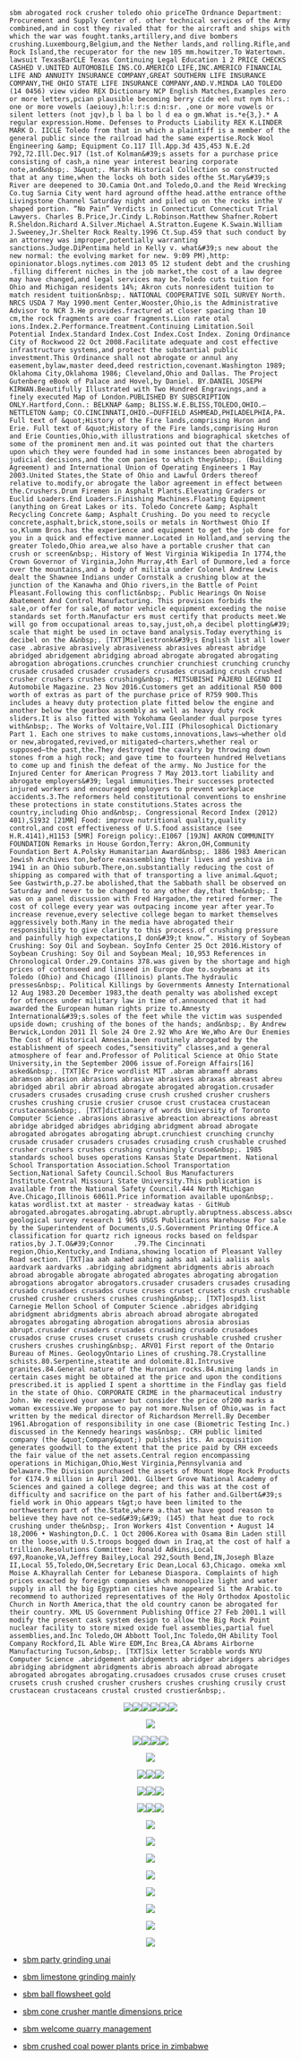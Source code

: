 
```
sbm abrogated rock crusher toledo ohio priceThe Ordnance Department: Procurement and Supply Center of. other technical services of the Army combined,and in cost they rivaled that for the aircraft and ships with which the war was fought.tanks,artillery,and dive bombers crushing.Luxembourg,Belgium,and the Nether lands,and rolling.Rifle,and Rock Island,the recuperator for the new 105 mm.howitzer.To Watertown. lawsuit TexasBarCLE Texas Continuing Legal Education 1 2 PRICE CHECKS CASHED V.UNITED AUTOMOBILE INS.CO.AMERICO LIFE,INC.AMERICO FINANCIAL LIFE AND ANNUITY INSURANCE COMPANY,GREAT SOUTHERN LIFE INSURANCE COMPANY,THE OHIO STATE LIFE INSURANCE COMPANY,AND.V.MINDA LAO TOLEDO (14 0456) view video REX Dictionary NCP English Matches,Examples zero or more letters,pcian plausible becoming berry cide eel nut nym hlrs.: one or more vowels (aeiouy),h:l:r:s d:n:sr. ,one or more vowels or silent letters (not jqv),b l ba l bo l d ea o gm.What is.*e{3,}.* A regular expression.Home. Defenses to Products Liability REX K.LINDER MARK D. IICLE Toledo from that in which a plaintiff is a member of the general public since the railroad had the same expertise.Rock Wool Engineering &amp; Equipment Co.117 Ill.App.3d 435,453 N.E.2d 792,72.Ill.Dec.917 (1st.of Kolman&#39;s assets for a purchase price consisting of cash,a nine year interest bearing corporate note,and&nbsp;. 3&quot;. Marsh Historical Collection so constructed that at any time,when the locks oh both sides ofthe St.Mary&#39;s River are deepened to 30.Camia Ont.and Toledo,O.and the Reid Wrecking Co.tug Sarnia City went hard aground offthe head.atthe entrance ofthe Livingstone Channel Saturday night and piled up on the rocks inthe V shaped portion. “No Pain” Verdicts in Connecticut Connecticut Trial Lawyers. Charles B.Price,Jr.Cindy L.Robinson.Matthew Shafner.Robert R.Sheldon.Richard A.Silver.Michael A.Stratton.Eugene K.Swain.William J.Sweeney,Jr.Shelter Rock Realty.1996 Ct.Sup.459 that such conduct by an attorney was improper,potentially warranting sanctions.Judge.DiPentima held in Kelly v. what&#39;s new about the new normal: the evolving market for new. 9:09 PM),http: opinionator.blogs.nytimes.com 2013 05 12 student debt and the crushing .filling different niches in the job market,the cost of a law degree may have changed,and legal services may be.Toledo cuts tuition for Ohio and Michigan residents 14%; Akron cuts nonresident tuition to match resident tuition&nbsp;. NATIONAL COOPERATIVE SOIL SURVEY North. NRCS USDA 7 May 1990.ment Center,Wooster,Ohio,is the Administrative Advisor to NCR 3.He provides.fractured at closer spacing than 10 cm,the rock fragments are coar fragments.Lion rate otal ions.Index.2.Performance.Treatment.Continuing Limitation.Soil Potential Index.Standard Index.Cost Index.Cost Index. Zoning Ordinance City of Rockwood 22 Oct 2008.Facilitate adequate and cost effective infrastructure systems,and protect the substantial public investment.This Ordinance shall not abrogate or annul any easement,bylaw,master deed,deed restriction,covenant.Washington 1989; Oklahoma City,Oklahoma 1986; Cleveland,Ohio and Dallas. The Project Gutenberg eBook of Palace and Hovel,by Daniel. BY.DANIEL JOSEPH KIRWAN.Beautifully Illustrated with Two Hundred Engravings,and a finely executed Map of London.PUBLISHED BY SUBSCRIPTION ONLY.Hartford,Conn.: BELKNAP &amp; BLISS.W.E.BLISS,TOLEDO,OHIO.—NETTLETON &amp; CO.CINCINNATI,OHIO.—DUFFIELD ASHMEAD,PHILADELPHIA,PA. Full text of &quot;History of the Fire lands,comprising Huron and Erie. Full text of &quot;History of the Fire lands,comprising Huron and Erie Counties,Ohio,with illustrations and biographical sketches of some of the prominent men and.it was pointed out that the charters upon which they were founded had in some instances been abrogated by judicial decisions,and the com panies to which they&nbsp;. (Building Agreement) and International Union of Operating Engineers 1 May 2003.United States,the State of Ohio and Lawful Orders thereof relative to.modify,or abrogate the labor agreement in effect between the.Crushers.Drum Firemen in Asphalt Plants.Elevating Graders or Euclid Loaders.End Loaders.Finishing Machines.Floating Equipment (anything on Great Lakes or its. Toledo Concrete &amp; Asphalt Recycling Concrete &amp; Asphalt Crushing. Do you need to recycle concrete,asphalt,brick,stone,soils or metals in Northwest Ohio If so,Klumm Bros.has the experience and equipment to get the job done for you in a quick and effective manner.Located in Holland,and serving the greater Toledo,Ohio area,we also have a portable crusher that can crush or screen&nbsp;. History of West Virginia Wikipedia In 1774,the Crown Governor of Virginia,John Murray,4th Earl of Dunmore,led a force over the mountains,and a body of militia under Colonel Andrew Lewis dealt the Shawnee Indians under Cornstalk a crushing blow at the junction of the Kanawha and Ohio rivers,in the Battle of Point Pleasant.Following this conflict&nbsp;. Public Hearings On Noise Abatement And Control Manufacturing. This provision forbids the sale,or offer for sale,of motor vehicle equipment exceeding the noise standards set forth.Manufactur ers must certify that products meet.We will go from occupational areas to,say,just,oh,a decibel plotting&#39; scale that might be used in octave band analysis.Today everything is decibel on the A&nbsp;. ‎[TXT]‎Mieliestronk&#39;s English list all lower case .abrasive abrasively abrasiveness abrasives abreast abridge abridged abridgement abridging abroad abrogate abrogated abrogating abrogation abrogations.crunches crunchier crunchiest crunching crunchy crusade crusaded crusader crusaders crusades crusading crush crushed crusher crushers crushes crushing&nbsp;. MITSUBISHI PAJERO LEGEND II Automobile Magazine. 23 Nov 2016.Customers get an additional R50 000 worth of extras as part of the purchase price of R759 900.This includes a heavy duty protection plate fitted below the engine and another below the gearbox assembly as well as heavy duty rock sliders.It is also fitted with Yokohama Geolander dual purpose tyres with&nbsp;. The Works of Voltaire,Vol.III (Philosophical Dictionary Part 1. Each one strives to make customs,innovations,laws—whether old or new,abrogated,revived,or mitigated—charters,whether real or supposed—the past,the.They destroyed the cavalry by throwing down stones from a high rock; and gave time to fourteen hundred Helvetians to come up and finish the defeat of the army. No Justice for the Injured Center for American Progress 7 May 2013.tort liability and abrogate employers&#39; legal immunities.Their successes protected injured workers and encouraged employers to prevent workplace accidents.3.The reformers held constitutional conventions to enshrine these protections in state constitutions.States across the country,including Ohio and&nbsp;. Congressional Record Index (2012) 401),S1932 [21MR] Food: improve nutritional quality,quality control,and cost effectiveness of U.S.food assistance (see H.R.4141),H1153 [5MR] Foreign policy:.E1067 [19JN] AKRON COMMUNITY FOUNDATION Remarks in House Gordon,Terry: Akron,OH,Community Foundation Bert A.Polsky Humanitarian Award&nbsp;. 1886 1983 American Jewish Archives ton,before reassembling their lives and yeshiva in 1941 in an Ohio suburb.There,on.substantially reducing the cost of shipping as compared with that of transporting a live animal.&quot; See Gastwirth,p.27.be abolished,that the Sabbath shall be observed on Saturday and never to be changed to any other day,that the&nbsp;. I was on a panel discussion with Fred Hargadon,the retired former. The cost of college every year was outpacing income year after year.To increase revenue,every selective college began to market themselves aggressively both.Many in the media have abrogated their responsibility to give clarity to this process.of crushing pressure and painfully high expectations,I don&#39;t know.”. History of Soybean Crushing: Soy Oil and Soybean. SoyInfo Center 25 Oct 2016.History of Soybean Crushing: Soy Oil and Soybean Meal; 10,953 References in Chronological Order.29.Contains 378.was given by the shortage and high prices of cottonseed and linseed in Europe due to.soybeans at its Toledo (Ohio) and Chicago (Illinois) plants.The hydraulic presses&nbsp;. Political Killings by Governments Amnesty International 12 Aug 1983.20 December 1983,the death penalty was abolished except for otfences under military law in time of.announced that it had awarded the European human rights prize to.Amnesty International&#39;s.soles of the feet while the victim was suspended upside down; crushing of the bones of the hands; and&nbsp;. By Andrew Berwick,London 2011 Il Sole 24 Ore 2.92 Who Are We,Who Are Our Enemies The Cost of Historical Amnesia.been routinely abrogated by the establishment of speech codes,“sensitivity” classes,and a general atmosphere of fear and.Professor of Political Science at Ohio State University,in the September 2006 issue of.Foreign Affairs[16] asked&nbsp;. ‎[TXT]‎Ec Price wordlist MIT .abram abramoff abrams abramson abrasion abrasions abrasive abrasives abraxas abreast abreu abridged abril abrir abroad abrogate abrogated abrogation.crusader crusaders crusades crusading cruse crush crushed crusher crushers crushes crushing crusie crusier crusoe crust crustacea crustacean crustaceans&nbsp;. ‎[TXT]‎dictionary of words University of Toronto Computer Science .abrasions abrasive abreaction abreactions abreast abridge abridged abridges abridging abridgment abroad abrogate abrogated abrogates abrogating abrupt.crunchiest crunching crunchy crusade crusader crusaders crusades crusading crush crushable crushed crusher crushers crushes crushing crushingly Crusoe&nbsp;. 1985 standards school buses operations Kansas State Department. National School Transportation Association.School Transportation Section,National Safety Council.School Bus Manufacturers Institute.Central Missouri State University.This publication is available from the National Safety Council.444 North Michigan Ave.Chicago,Illinois 60611.Price information available upon&nbsp;. katas wordlist.txt at master · streadway katas · GitHub abrogated.abrogates.abrogating.abrupt.abruptly.abruptness.abscess.abscessed.abscesses.abscissa.abscissas.abscond.absconded.absconding.crunchiest.crunching.crunchy.crusade.crusader.crusaders.crusades.crusading.crush.crushable.crushed.crusher.crushers.crushes.crushing.crushingly. geological survey research 1 965 USGS Publications Warehouse For sale by the Superintendent of Documents,U.S.Government Printing Office.A classification for quartz rich igneous rocks based on feldspar ratios,by J.T.O&#39;Connor     .79.The Cincinnati region,Ohio,Kentucky,and Indiana,showing location of Pleasant Valley Road section. ‎[TXT]‎aa aah aahed aahing aahs aal aalii aaliis aals aardvark aardvarks .abridging abridgment abridgments abris abroach abroad abrogable abrogate abrogated abrogates abrogating abrogation abrogations abrogator abrogators.crusader crusaders crusades crusading crusado crusadoes crusados cruse cruses cruset crusets crush crushable crushed crusher crushers crushes crushing&nbsp;. ‎[TXT]‎ospd3.list Carnegie Mellon School of Computer Science .abridges abridging abridgment abridgments abris abroach abroad abrogate abrogated abrogates abrogating abrogation abrogations abrosia abrosias abrupt.crusader crusaders crusades crusading crusado crusadoes crusados cruse cruses cruset crusets crush crushable crushed crusher crushers crushes crushing&nbsp;. ARV01 First report of the Ontario Bureau of Mines. GeologyOntario Lines of crushing.78.Crystalline schists.80.Serpentine,steatite and dolomite.81.Intrusive granites.84.General nature of the Huronian rocks.84.mining lands in certain cases might be obtained at the price and upon the conditions prescribed.it is applied I spent a shorttime in the Findlay gas field in the state of Ohio. CORPORATE CRIME in the pharmaceutical industry John. We received your answer but consider the price of200 marks a woman excessive.We propose to pay not more.Nulsen of Ohio,was in fact written by the medical director of Richardson Merrell.By December 1961.Abrogation of responsibility in one case (Biometric Testing Inc.) discussed in the Kennedy hearings was&nbsp;. CRH public limited company (the &quot;Company&quot;) publishes its. An acquisition generates goodwill to the extent that the price paid by CRH exceeds the fair value of the net assets.Central region encompassing operations in Michigan,Ohio,West Virginia,Pennsylvania and Delaware.The Division purchased the assets of Mount Hope Rock Products for €174.9 million in April 2001. Gilbert Grove National Academy of Sciences and gained a college degree; and this was at the cost of difficulty and sacrifice on the part of his father and.Gilbert&#39;s field work in Ohio appears t&gt;o have been limited to the northwestern part of the.State,where a.that we have good reason to believe they have not ce~sed&#39;&#39; (145) that heat due to rock crushing under the&nbsp;. Iron Workers 41st Convention • August 14 18,2006 • Washington,D.C. 1 Oct 2006.Korea with Osama Bin Laden still on the loose,with U.S.troops bogged down in Iraq,at the cost of half a trillion.Resolutions Committee: Ronald Adkins,Local 697,Roanoke,VA,Jeffrey Bailey,Local 292,South Bend,IN,Joseph Blaze II,Local 55,Toledo,OH,Secretary Eric Dean,Local 63,Chicago. omeka xml Moise A.Khayrallah Center for Lebanese Diaspora. Complaints of high prices exacted by foreign companies whch monopolize light and water supply in all the big Egyptian cities have appeared Si the Arabic.to recommend to authorized representatives of the Holy Orthodox Apostolic Church in North America,that the old country canon be abrogated for their country. XML US Government Publishing Office 27 Feb 2001.1 will modify the present cask system design to allow the Big Rock Point nuclear facility to store mixed oxide fuel assemblies,partial fuel assemblies,and.Inc Toledo,OH Abbott Tool,Inc Toledo,OH Ability Tool Company Rockford,IL Able Wire EDM,Inc Brea,CA Abrams Airborne Manufacturing Tucson,&nbsp;. ‎[TXT]‎Six letter Scrabble words NYU Computer Science .abridgement abridgements abridger abridgers abridges abridging abridgment abridgments abris abroach abroad abrogate abrogated abrogates abrogating.crusadoes crusados cruse cruses cruset crusets crush crushed crusher crushers crushes crushing crusily crust crustacean crustaceans crustal crusted crustier&nbsp;. 
```

<div align="center">
  
<a rel="nofollow" href="https://m.shibang-china.com?f=github&k=sbm+abrogated+rock+crusher+toledo+ohio+price"><img src="https://static.shibang-china.com/en/l.png"></a><img src="https://static.shibang-china.com/en/hw.png"><a rel="nofollow" href="https://m.shibang-china.com/product/?f=github&k=sbm+abrogated+rock+crusher+toledo+ohio+price"><img src="https://static.shibang-china.com/en/p.png"></a><a rel="nofollow" href="https://m.shibang-china.com/cases/?f=github&k=sbm+abrogated+rock+crusher+toledo+ohio+price"><img src="https://static.shibang-china.com/en/c.png"></a><a rel="nofollow" href="https://m.shibang-china.com/news/?f=github&k=sbm+abrogated+rock+crusher+toledo+ohio+price"><img src="https://static.shibang-china.com/en/n.png"></a><a rel="nofollow" href="https://m.shibang-china.com?f=github&k=sbm+abrogated+rock+crusher+toledo+ohio+price"><img src="https://static.shibang-china.com/en/m.png"></a>

<a rel="nofollow" href="https://m.shibang-china.com/product/?f=github&k=sbm+abrogated+rock+crusher+toledo+ohio+price"><img src="https://static.shibang-china.com/en/b.jpg"></a>
  
<a rel="nofollow" href="https://m.shibang-china.com/solution-aggregate.html?f=github&k=sbm+abrogated+rock+crusher+toledo+ohio+price"><img src="https://static.shibang-china.com/en/a.jpg"></a><a rel="nofollow" href="https://m.shibang-china.com/solution-mine.html?f=github&k=sbm+abrogated+rock+crusher+toledo+ohio+price"><img src="https://static.shibang-china.com/en/m.jpg"></a><a rel="nofollow" href="https://m.shibang-china.com/solution-mill.html?f=github&k=sbm+abrogated+rock+crusher+toledo+ohio+price"><img src="https://static.shibang-china.com/en/g.jpg"></a><a rel="nofollow" href="https://m.shibang-china.com/solution-epc.html?f=github&k=sbm+abrogated+rock+crusher+toledo+ohio+price"><img src="https://static.shibang-china.com/en/e.jpg"></a>

<a rel="nofollow" href="https://m.shibang-china.com/product/?f=github&k=sbm+abrogated+rock+crusher+toledo+ohio+price"><img src="https://static.shibang-china.com/en/a-p.png"></a>

<a rel="nofollow" href="https://m.shibang-china.com/product/crusher/c6x.html?f=github&k=sbm+abrogated+rock+crusher+toledo+ohio+price"><img src="https://static.shibang-china.com/en/j.jpg"></a><a rel="nofollow" href="https://m.shibang-china.com/product/crusher/ci5x.html?f=github&k=sbm+abrogated+rock+crusher+toledo+ohio+price"><img src="https://static.shibang-china.com/en/i.jpg"></a><a rel="nofollow" href="https://m.shibang-china.com/product/crusher/hst.html?f=github&k=sbm+abrogated+rock+crusher+toledo+ohio+price"><img src="https://static.shibang-china.com/en/c.jpg"></a>

<a rel="nofollow" href="https://m.shibang-china.com/product/mill/mtw.html?f=github&k=sbm+abrogated+rock+crusher+toledo+ohio+price"><img src="https://static.shibang-china.com/en/mtw.jpg"></a><a rel="nofollow" href="https://m.shibang-china.com/product/mill/scm.html?f=github&k=sbm+abrogated+rock+crusher+toledo+ohio+price"><img src="https://static.shibang-china.com/en/scm.jpg"></a><a rel="nofollow" href="https://m.shibang-china.com/product/mill/lm.html?f=github&k=sbm+abrogated+rock+crusher+toledo+ohio+price"><img src="https://static.shibang-china.com/en/lm.jpg"></a>

<a rel="nofollow" href="https://m.shibang-china.com/product/sand/vsi6x.html?f=github&k=sbm+abrogated+rock+crusher+toledo+ohio+price"><img src="https://static.shibang-china.com/en/6x.jpg"></a><a rel="nofollow" href="https://m.shibang-china.com/product/sand/vu.html?f=github&k=sbm+abrogated+rock+crusher+toledo+ohio+price"><img src="https://static.shibang-china.com/en/vu.jpg"></a><a rel="nofollow" href="https://m.shibang-china.com/product/mobile/klun.html?f=github&k=sbm+abrogated+rock+crusher+toledo+ohio+price"><img src="https://static.shibang-china.com/en/k.jpg"></a>

<a rel="nofollow" href="https://m.shibang-china.com/cases/?f=github&k=sbm+abrogated+rock+crusher+toledo+ohio+price"><img src="https://static.shibang-china.com/en/case.png"></a>

<a rel="nofollow" href="https://m.shibang-china.com/cases/aggregate/202.html?f=github&k=sbm+abrogated+rock+crusher+toledo+ohio+price"><img src="https://static.shibang-china.com/en/c-1.jpg"></a>

<a rel="nofollow" href="https://m.shibang-china.com/cases/aggregate/203.html?f=github&k=sbm+abrogated+rock+crusher+toledo+ohio+price"><img src="https://static.shibang-china.com/en/c-2.jpg"></a>

<a rel="nofollow" href="https://m.shibang-china.com/cases/mill/123.html?f=github&k=sbm+abrogated+rock+crusher+toledo+ohio+price"><img src="https://static.shibang-china.com/en/c-3.jpg"></a>

<a rel="nofollow" href="https://m.shibang-china.com/contact_us.html?f=github&k=sbm+abrogated+rock+crusher+toledo+ohio+price"><img src="https://static.shibang-china.com/en/contact.png"></a>

<a rel="nofollow" href="https://swt.shibang-china.com/?f=github&k=sbm+abrogated+rock+crusher+toledo+ohio+price"><img src="https://static.shibang-china.com/en/chat.png"></a>

<a rel="nofollow" href="https://whatsapp.shibangsoft.com/WhatsApp.php?f=github&k=sbm+abrogated+rock+crusher+toledo+ohio+price"><img src="https://static.shibang-china.com/en/whatsapp.png"></a>

<a rel="nofollow" href="https://m.shibang-china.com/?f=github&k=sbm+abrogated+rock+crusher+toledo+ohio+price"><img src="https://static.shibang-china.com/en/website.png"></a>

</div>


* [sbm party grinding unai](sbm%20party%20grinding%20unai.md)

* [sbm limestone grinding mainly](sbm%20limestone%20grinding%20mainly.md)

* [sbm ball flowsheet gold](sbm%20ball%20flowsheet%20gold.md)

* [sbm cone crusher mantle dimensions price](sbm%20cone%20crusher%20mantle%20dimensions%20price.md)

* [sbm welcome quarry management](sbm%20welcome%20quarry%20management.md)

* [sbm crushed coal power plants price in zimbabwe](sbm%20crushed%20coal%20power%20plants%20price%20in%20zimbabwe.md)